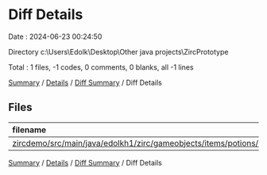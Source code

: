 # Diff Details

Date : 2024-06-23 00:24:50

Directory c:\\Users\\Edolk\\Desktop\\Other java projects\\ZircPrototype

Total : 1 files,  -1 codes, 0 comments, 0 blanks, all -1 lines

[Summary](results.md) / [Details](details.md) / [Diff Summary](diff.md) / Diff Details

## Files
| filename | language | code | comment | blank | total |
| :--- | :--- | ---: | ---: | ---: | ---: |
| [zircdemo/src/main/java/edolkh1/zirc/gameobjects/items/potions/WaterPotion.java](/zircdemo/src/main/java/edolkh1/zirc/gameobjects/items/potions/WaterPotion.java) | Java | -1 | 0 | 0 | -1 |

[Summary](results.md) / [Details](details.md) / [Diff Summary](diff.md) / Diff Details